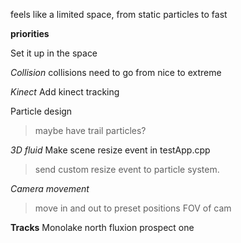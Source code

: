 feels like a limited space, from static particles to fast


**priorities**

Set it up in the space

*Collision*
collisions need to go from nice to extreme


*Kinect*
Add kinect tracking

Particle design
> maybe have trail particles?

*3D fluid*
Make scene resize event in testApp.cpp
>	send custom resize event to particle system.

*Camera movement*
> move in and out to preset positions
> FOV of cam 


**Tracks**
Monolake north
fluxion prospect one


 

